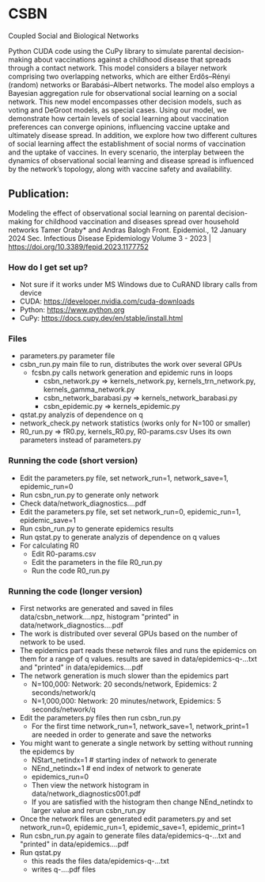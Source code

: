 # CSBN
 Coupled Social and Biological Networks

Python CUDA code using the CuPy library to simulate parental decision-making about vaccinations against a childhood disease that spreads through a contact network. This model considers a bilayer network comprising two overlapping networks, which are either Erdős–Rényi (random) networks or Barabási–Albert networks. The model also employs a Bayesian aggregation rule for observational social learning on a social network. This new model encompasses other decision models, such as voting and DeGroot models, as special cases. Using our model, we demonstrate how certain levels of social learning about vaccination preferences can converge opinions, influencing vaccine uptake and ultimately disease spread. In addition, we explore how two different cultures of social learning affect the establishment of social norms of vaccination and the uptake of vaccines. In every scenario, the interplay between the dynamics of observational social learning and disease spread is influenced by the network’s topology, along with vaccine safety and availability.

## Publication:
Modeling the effect of observational social learning on parental decision-making for childhood vaccination and diseases spread over household networks
Tamer Oraby* and Andras Balogh
Front. Epidemiol., 12 January 2024
Sec. Infectious Disease Epidemiology
Volume 3 - 2023 | https://doi.org/10.3389/fepid.2023.1177752

### How do I get set up? 
* Not sure if it works under MS Windows due to CuRAND library calls from device
* CUDA: https://developer.nvidia.com/cuda-downloads
* Python: https://www.python.org
* CuPy: https://docs.cupy.dev/en/stable/install.html 

### Files ###
* parameters.py parameter file
* csbn_run.py main file to run, distributes the work over several GPUs
  * fcsbn.py  calls network generation and epidemic runs in loops  
    * csbn_network.py => kernels_network.py, kernels_trn_network.py, kernels_gamma_network.py
    * csbn_network_barabasi.py => kernels_network_barabasi.py
    * csbn_epidemic.py => kernels_epidemic.py
* qstat.py  analyzis of dependence on q 
* network_check.py   network statistics (works only for N=100 or smaller)
* R0_run.py => fR0.py, kernels_R0.py, R0-params.csv Uses its own parameters instead of parameters.py
### Running the code (short version)
* Edit the parameters.py file, set network_run=1, network_save=1, epidemic_run=0 
* Run csbn_run.py to generate only network
* Check  data/network_diagnostics....pdf
* Edit the parameters.py file, set set network_run=0, epidemic_run=1, epidemic_save=1 
* Run csbn_run.py to generate epidemics results
* Run qstat.py to generate analyzis of dependence on q values
* For calculating R0
  * Edit R0-params.csv
  * Edit the parameters in the file R0_run.py
  * Run the code R0_run.py

### Running the code (longer version)
* First networks are generated and saved in files data/csbn_network....npz, histogram "printed" in data/network_diagnostics....pdf 
* The work is distributed over several GPUs based on the number of network to be used.
* The epidemics part reads these netwrok files and runs the epidemics on them for a range of q values. results are saved in data/epidemics-q-...txt and "printed" in data/epidemics....pdf
* The network generation is much slower than the epidemics part
  * N=100,000: Network: 20 seconds/network, Epidemics: 2 seconds/network/q
  * N=1,000,000: Network: 20 minutes/network, Epidemics: 5 seconds/network/q
* Edit the parameters.py files then run csbn_run.py
  * For the first time network_run=1, network_save=1, network_print=1 are needed in order to generate and save the networks
* You might want to generate a single network by setting without running the epidemcs by
  * NStart_netindx=1 # starting index of network to generate
  * NEnd_netindx=1   # end index of network to generate
  * epidemics_run=0
  * Then view the network histogram in data/network_diagnostics001.pdf
  * If you are satisfied with the histogram then change  NEnd_netindx to larger value and rerun csbn_run.py
* Once the network files are generated edit parameters.py and set network_run=0, epidemic_run=1, epidemic_save=1, epidemic_print=1
* Run csbn_run.py again to generate files  data/epidemics-q-...txt and "printed" in data/epidemics....pdf
* Run qstat.py 
  * this reads the files  data/epidemics-q-...txt
  * writes q-....pdf files 
  
